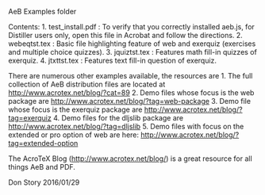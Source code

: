 AeB Examples folder

Contents:
    1.  test_install.pdf : To verify that you correctly installed aeb.js, for
        Distiller users only, open this file in Acrobat and follow the directions.
    2.  webeqtst.tex : Basic file highlighting feature of web and exerquiz
        (exercises and multiple choice quizzes).
    3.  jquiztst.tex : Features math fill-in quizzes of exerquiz.
    4.  jtxttst.tex : Features text fill-in question of exerquiz.

There are numerous other examples available, the resources are
    1.  The full collection of AeB distribution files are located at
        http://www.acrotex.net/blog/?cat=89
    2.  Demo files whose focus is the web package are
        http://www.acrotex.net/blog/?tag=web-package
    3.  Demo file whose focus is the exerquiz package are
        http://www.acrotex.net/blog/?tag=exerquiz
    4.  Demo files for the dljslib package are
        http://www.acrotex.net/blog/?tag=dljslib
    5.  Demo files with focus on the extended or pro option of web are here:
        http://www.acrotex.net/blog/?tag=extended-option

The AcroTeX Blog (http://www.acrotex.net/blog/) is a great resource for all things
AeB and PDF.

Don Story
2016/01/29
